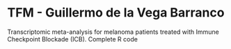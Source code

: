 # TFM - Guillermo de la Vega Barranco
 Transcriptomic meta-analysis for melanoma patients treated with Immune Checkpoint Blockade (ICB).
 Complete R code
